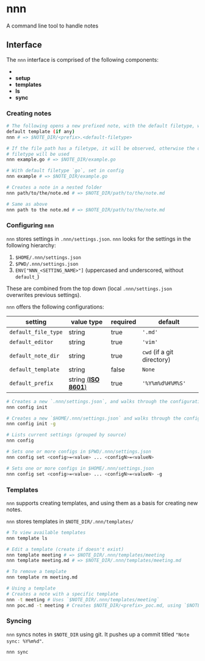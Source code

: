 # nnn

A command line tool to handle notes

## Interface

The `nnn` interface is comprised of the following components:


- <the default path>
- **setup**
- **templates**
- **ls**
- **sync**

### Creating notes

```bash
# The following opens a new prefixed note, with the default filetype, with a
default template (if any)
nnn # => $NOTE_DIR/<prefix>.<default-filetype>

# If the file path has a filetype, it will be observed, otherwise the default
# filetype will be used
nnn example.go # => $NOTE_DIR/example.go

# With default filetype `go`, set in config
nnn example # => $NOTE_DIR/example.go

# Creates a note in a nested folder
nnn path/to/the/note.md # => $NOTE_DIR/path/to/the/note.md

# Same as above
nnn path to the note.md # => $NOTE_DIR/path/to/the/note.md

```

### Configuring `nnn`

`nnn` stores settings in `.nnn/settings.json`. `nnn` looks for the settings in the
following hierarchy:

1. `$HOME/.nnn/settings.json`
1. `$PWD/.nnn/settings.json`
1. `ENV["NNN_<SETTING_NAME>"]` (uppercased and underscored, without `default_`)

These are combined from the top down (local `.nnn/settings.json` overwrites
previous settings).

`nnn` offers the following configurations:

| setting | value type | required | default |
| ------- | ---------- | ------- | -------- |
| `default_file_type` | string | true | `'.md'` |
| `default_editor` | string | true | `'vim'` |
| `default_note_dir` | string | true | `cwd` (if a git directory) |
| `default_template` | string | false | `None` |
| `default_prefix` | string [(**ISO 8601**)](https://ruby-doc.org/stdlib-2.6.1/libdoc/date/rdoc/DateTime.html#method-i-strftime) | true | `'%Y%m%d%H%M%S'` |

```bash
# Creates a new `.nnn/settings.json`, and walks through the configuration
nnn config init

# Creates a new `$HOME/.nnn/settings.json` and walks through the configuration
nnn config init -g

# Lists current settings (grouped by source)
nnn config

# Sets one or more configs in $PWD/.nnn/settings.json
nnn config set <config>=<value> ... <configN>=<valueN>

# Sets one or more configs in $HOME/.nnn/settings.json
nnn config set <config>=<value> ... <configN>=<valueN> -g
```

### Templates

`nnn` supports creating templates, and using them as a basis for creating new
notes.

`nnn` stores templates in `$NOTE_DIR/.nnn/templates/`

```bash
# To view available templates
nnn template ls

# Edit a template (create if doesn't exist)
nnn template meeting # => $NOTE_DIR/.nnn/templates/meeting
nnn template meeting.md # => $NOTE_DIR/.nnn/templates/meeting.md

# To remove a template
nnn template rm meeting.md

# Using a template
# Creates a note with a specific template
nnn -t meeting # Uses `$NOTE_DIR/.nnn/templates/meeting`
nnn poc.md -t meeting # Creates $NOTE_DIR/<prefix>_poc.md, using `$NOTE_DIR/.nnn/templates/meeting`
```

### Syncing

`nnn` syncs notes in `$NOTE_DIR` using git. It pushes up a commit titled `"Note
sync: %Y%m%d"`.

```bash
nnn sync
```

